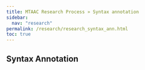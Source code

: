 ```yaml
---
title: MTAAC Research Process » Syntax annotation
sidebar:
  nav: "research"
permalink: /research/research_syntax_ann.html
toc: true
---
```

## Syntax Annotation
